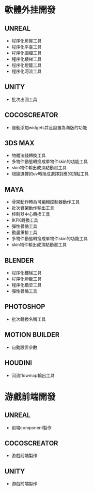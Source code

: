 # 軟體外挂開發

## UNREAL
+ 程序化房屋工具
+ 程序化平臺工具
+ 程序化圍欄工具
+ 程序化樓梯工具
+ 程序化燈籠工具
+ 程序化河流工具

## UNITY
+ 批次出圖工具

## COCOSCREATOR
+ 自動添加widgets并且設置為滿版的功能

## 3DS MAX
+ 物體法綫轉換工具
+ 多物件動態轉換成單物件skin的功能工具
+ skin物件輸出成頂點動畫工具
+ 根據選擇的uv轉換成選擇對應的頂點工具

## MAYA
+ 骨架動作轉為可編輯控制器動作工具
+ 批次骨架動作輸出工具
+ 控制器中心轉換工具
+ IKFK轉換工具
+ 彈性骨骼工具
+ 動畫重排工具
+ 多物件動態轉換成單物件skin的功能工具
+ skin物件輸出成頂點動畫工具

## BLENDER
+ 程序化樓梯工具
+ 程序化燈籠工具
+ 程序化橋梁工具
+ 彈性骨骼工具

## PHOTOSHOP
+ 批次轉換名稱工具

## MOTION BUILDER
+ 自動設置參數

## HOUDINI
+ 河流flowmap輸出工具

# 游戲前端開發

## UNREAL
+ 前端component製作

## COCOSCREATOR
+ 游戲前端製作

## UNITY
+ 游戲前端製作



 
 
